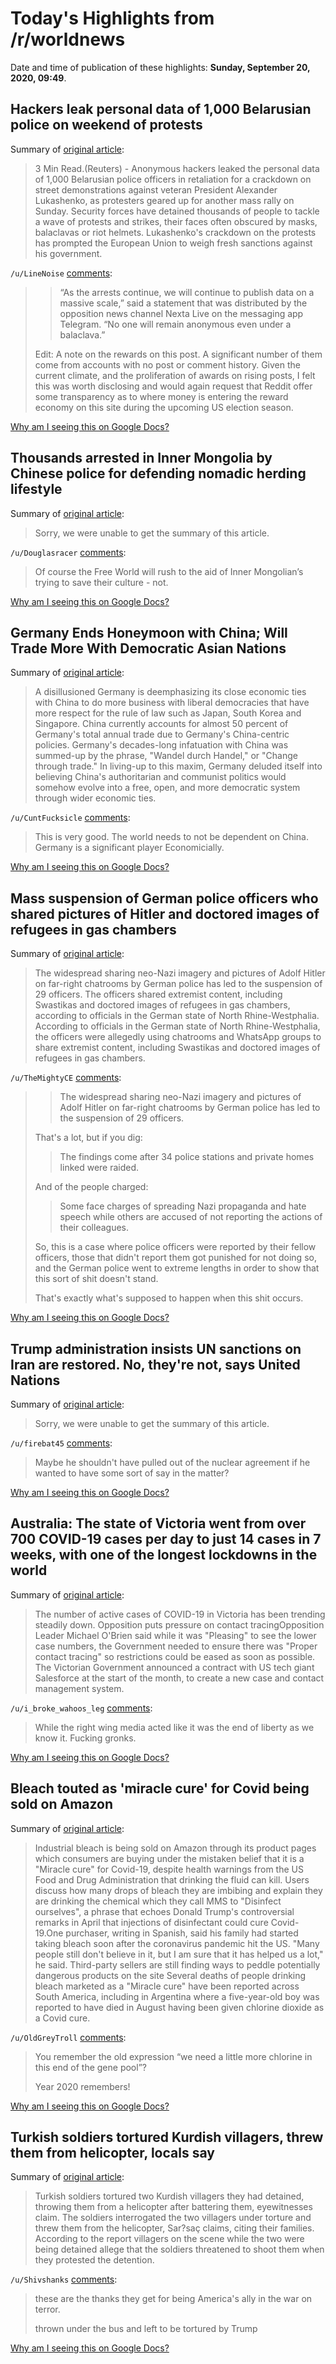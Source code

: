 # Today's Highlights from /r/worldnews

Date and time of publication of these highlights: **Sunday, September 20, 2020, 09:49**.

## Hackers leak personal data of 1,000 Belarusian police on weekend of protests

Summary of [original article](https://www.reuters.com/article/us-belarus-election/hackers-leak-personal-data-of-1000-belarusian-police-on-weekend-of-protests-idUSKCN26B09X?il=0):

> 3 Min Read.(Reuters) - Anonymous hackers leaked the personal data of 1,000 Belarusian police officers in retaliation for a crackdown on street demonstrations against veteran President Alexander Lukashenko, as protesters geared up for another mass rally on Sunday. Security forces have detained thousands of people to tackle a wave of protests and strikes, their faces often obscured by masks, balaclavas or riot helmets. Lukashenko's crackdown on the protests has prompted the European Union to weigh fresh sanctions against his government.

`/u/LineNoise` [comments](https://www.reddit.com/r/worldnews/comments/iwb530/hackers_leak_personal_data_of_1000_belarusian/):

> > “As the arrests continue, we will continue to publish data on a massive scale,” said a statement that was distributed by the opposition news channel Nexta Live on the messaging app Telegram. “No one will remain anonymous even under a balaclava.”
> 
> Edit: A note on the rewards on this post. A significant number of them come from accounts with no post or comment history. Given the current climate, and the proliferation of awards on rising posts, I felt this was worth disclosing and would again request that Reddit offer some transparency as to where money is entering the reward economy on this site during the upcoming US election season.

[Why am I seeing this on Google Docs?](https://docs.google.com/document/d/1Dc6We63vOXIZsc0op-Bt4abqkYjXzOigalQqFxmvvbM/edit?usp=sharing)

## Thousands arrested in Inner Mongolia by Chinese police for defending nomadic herding lifestyle

Summary of [original article](https://hk.appledaily.com/news/20200920/P6VKGZR6ENFXTNYI6GLXUMJGU4/):

> Sorry, we were unable to get the summary of this article.

`/u/Douglasracer` [comments](https://www.reddit.com/r/worldnews/comments/iwa3y7/thousands_arrested_in_inner_mongolia_by_chinese/):

> Of course the Free World will rush to the aid of Inner Mongolian’s trying to save their culture - not.

[Why am I seeing this on Google Docs?](https://docs.google.com/document/d/1Dc6We63vOXIZsc0op-Bt4abqkYjXzOigalQqFxmvvbM/edit?usp=sharing)

## Germany Ends Honeymoon with China; Will Trade More With Democratic Asian Nations

Summary of [original article](https://www.btimesonline.com/articles/139185/20200920/germany-ends-honeymoon-china-will-trade-more-democratic-asian-nations.htm):

> A disillusioned Germany is deemphasizing its close economic ties with China to do more business with liberal democracies that have more respect for the rule of law such as Japan, South Korea and Singapore. China currently accounts for almost 50 percent of Germany's total annual trade due to Germany's China-centric policies. Germany's decades-long infatuation with China was summed-up by the phrase, "Wandel durch Handel," or "Change through trade." In living-up to this maxim, Germany deluded itself into believing China's authoritarian and communist politics would somehow evolve into a free, open, and more democratic system through wider economic ties.

`/u/CuntFucksicle` [comments](https://www.reddit.com/r/worldnews/comments/iwau5e/germany_ends_honeymoon_with_china_will_trade_more/):

> This is very good. The world needs to not be dependent on China. Germany is a significant player Economicially.

[Why am I seeing this on Google Docs?](https://docs.google.com/document/d/1Dc6We63vOXIZsc0op-Bt4abqkYjXzOigalQqFxmvvbM/edit?usp=sharing)

## Mass suspension of German police officers who shared pictures of Hitler and doctored images of refugees in gas chambers

Summary of [original article](https://news.yahoo.com/mass-suspension-german-police-officers-090000459.html):

> The widespread sharing neo-Nazi imagery and pictures of Adolf Hitler on far-right chatrooms by German police has led to the suspension of 29 officers. The officers shared extremist content, including Swastikas and doctored images of refugees in gas chambers, according to officials in the German state of North Rhine-Westphalia. According to officials in the German state of North Rhine-Westphalia, the officers were allegedly using chatrooms and WhatsApp groups to share extremist content, including Swastikas and doctored images of refugees in gas chambers.

`/u/TheMightyCE` [comments](https://www.reddit.com/r/worldnews/comments/iw6zrr/mass_suspension_of_german_police_officers_who/):

> > The widespread sharing neo-Nazi imagery and pictures of Adolf Hitler on far-right chatrooms by German police has led to the suspension of 29 officers.
> 
> That's a lot, but if you dig:
> 
> > The findings come after 34 police stations and private homes linked were raided.
> 
> And of the people charged:
> 
> > Some face charges of spreading Nazi propaganda and hate speech while others are accused of not reporting the actions of their colleagues.
> 
> So, this is a case where police officers were reported by their fellow officers, those that didn't report them got punished for not doing so, and the German police went to extreme lengths in order to show that this sort of shit doesn't stand.
> 
> That's exactly what's supposed to happen when this shit occurs.

[Why am I seeing this on Google Docs?](https://docs.google.com/document/d/1Dc6We63vOXIZsc0op-Bt4abqkYjXzOigalQqFxmvvbM/edit?usp=sharing)

## Trump administration insists UN sanctions on Iran are restored. No, they're not, says United Nations

Summary of [original article](https://www.usatoday.com/story/news/world/2020/09/19/us-says-international-sanctions-iran-back-other-nations-say-no/3477492001/):

> Sorry, we were unable to get the summary of this article.

`/u/firebat45` [comments](https://www.reddit.com/r/worldnews/comments/iw6aun/trump_administration_insists_un_sanctions_on_iran/):

> Maybe he shouldn't have pulled out of the nuclear agreement if he wanted to have some sort of say in the matter?

[Why am I seeing this on Google Docs?](https://docs.google.com/document/d/1Dc6We63vOXIZsc0op-Bt4abqkYjXzOigalQqFxmvvbM/edit?usp=sharing)

## Australia: The state of Victoria went from over 700 COVID-19 cases per day to just 14 cases in 7 weeks, with one of the longest lockdowns in the world

Summary of [original article](https://www.abc.net.au/news/2020-09-20/victoria-records-14-new-coronavirus-cases-five-deaths/12682424):

> The number of active cases of COVID-19 in Victoria has been trending steadily down. Opposition puts pressure on contact tracingOpposition Leader Michael O'Brien said while it was "Pleasing" to see the lower case numbers, the Government needed to ensure there was "Proper contact tracing" so restrictions could be eased as soon as possible. The Victorian Government announced a contract with US tech giant Salesforce at the start of the month, to create a new case and contact management system.

`/u/i_broke_wahoos_leg` [comments](https://www.reddit.com/r/worldnews/comments/iw90wq/australia_the_state_of_victoria_went_from_over/):

> While the right wing media acted like it was the end of liberty as we know it. Fucking gronks.

[Why am I seeing this on Google Docs?](https://docs.google.com/document/d/1Dc6We63vOXIZsc0op-Bt4abqkYjXzOigalQqFxmvvbM/edit?usp=sharing)

## Bleach touted as 'miracle cure' for Covid being sold on Amazon

Summary of [original article](https://www.theguardian.com/world/2020/sep/19/bleach-miracle-cure-amazon-covid):

> Industrial bleach is being sold on Amazon through its product pages which consumers are buying under the mistaken belief that it is a "Miracle cure" for Covid-19, despite health warnings from the US Food and Drug Administration that drinking the fluid can kill. Users discuss how many drops of bleach they are imbibing and explain they are drinking the chemical which they call MMS to "Disinfect ourselves", a phrase that echoes Donald Trump's controversial remarks in April that injections of disinfectant could cure Covid-19.One purchaser, writing in Spanish, said his family had started taking bleach soon after the coronavirus pandemic hit the US. "Many people still don't believe in it, but I am sure that it has helped us a lot," he said. Third-party sellers are still finding ways to peddle potentially dangerous products on the site Several deaths of people drinking bleach marketed as a "Miracle cure" have been reported across South America, including in Argentina where a five-year-old boy was reported to have died in August having been given chlorine dioxide as a Covid cure.

`/u/OldGreyTroll` [comments](https://www.reddit.com/r/worldnews/comments/iw52ef/bleach_touted_as_miracle_cure_for_covid_being/):

> You remember the old expression “we need a little more chlorine in this end of the gene pool”?
>  
> Year 2020 remembers!

[Why am I seeing this on Google Docs?](https://docs.google.com/document/d/1Dc6We63vOXIZsc0op-Bt4abqkYjXzOigalQqFxmvvbM/edit?usp=sharing)

## Turkish soldiers tortured Kurdish villagers, threw them from helicopter, locals say

Summary of [original article](https://www.turkishminute.com/2020/09/20/turkish-soldiers-tortured-kurdish-villagers-threw-them-from-helicopter-locals-say/):

> Turkish soldiers tortured two Kurdish villagers they had detained, throwing them from a helicopter after battering them, eyewitnesses claim. The soldiers interrogated the two villagers under torture and threw them from the helicopter, Sar?saç claims, citing their families. According to the report villagers on the scene while the two were being detained allege that the soldiers threatened to shoot them when they protested the detention.

`/u/Shivshanks` [comments](https://www.reddit.com/r/worldnews/comments/iwf2kv/turkish_soldiers_tortured_kurdish_villagers_threw/):

> these are the thanks they get for being America's ally in the war on terror.
> 
> thrown under the bus and left to be tortured by Trump

[Why am I seeing this on Google Docs?](https://docs.google.com/document/d/1Dc6We63vOXIZsc0op-Bt4abqkYjXzOigalQqFxmvvbM/edit?usp=sharing)


